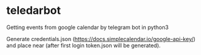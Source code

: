 # teledarbot
Getting events from google calendar by telegram bot in python3


Generate credentials.json (https://docs.simplecalendar.io/google-api-key/) and place near (after first login token.json will be generated).